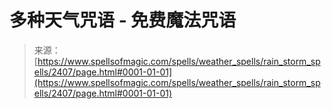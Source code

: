 <!--yml

category: 未分类

date: 2024-06-12 18:36:04

-->

# 多种天气咒语 - 免费魔法咒语

> 来源：[https://www.spellsofmagic.com/spells/weather_spells/rain_storm_spells/2407/page.html#0001-01-01](https://www.spellsofmagic.com/spells/weather_spells/rain_storm_spells/2407/page.html#0001-01-01)
